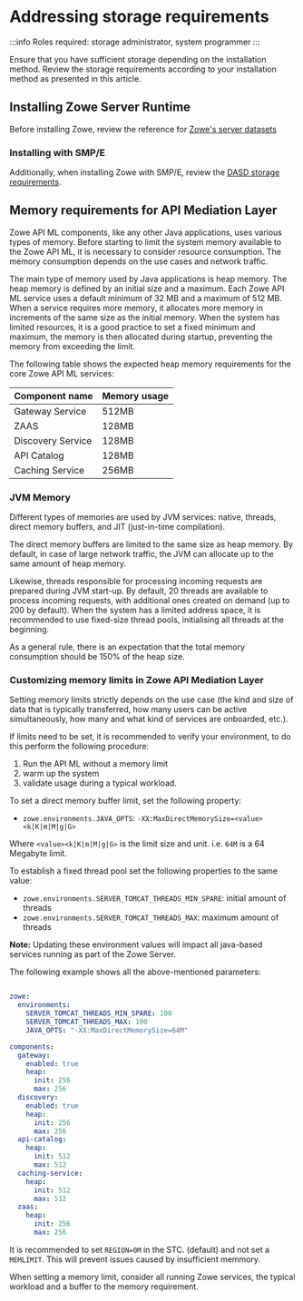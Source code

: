# Addressing storage requirements 

:::info Roles required: storage administrator, system programmer
:::

Ensure that you have sufficient storage depending on the installation method. Review the storage requirements according 
to your installation method as presented in this article. 

## Installing Zowe Server Runtime

Before installing Zowe, review the reference for [Zowe's server datasets](../appendix/server-datasets.md)

### Installing with SMP/E

Additionally, when installing Zowe with SMP/E, review the [DASD storage requirements](../user-guide/install-zowe-smpe-overview.md#dasd-storage-requirements).

## Memory requirements for API Mediation Layer

Zowe API ML components, like any other Java applications, uses various types of memory. Before starting to limit the system memory available to the Zowe API ML, it is necessary to consider resource consumption. 
The memory consumption depends on the use cases and network traffic.

The main type of memory used by Java applications is heap memory. The heap memory is defined by an initial size and a maximum. 
Each Zowe API ML service uses a default minimum of 32 MB and a maximum of 512 MB. When a service requires more memory, it allocates more memory in increments of the same size as the initial memory. When the system has limited resources, it is a good practice to set a fixed minimum and maximum, the memory is then allocated during startup, preventing the memory from exceeding the limit.

The following table shows the expected heap memory requirements for the core Zowe API ML services:

Component name | Memory usage
---|---
Gateway Service | 512MB
ZAAS | 128MB
Discovery Service | 128MB
API Catalog | 128MB
Caching Service | 256MB

### JVM Memory

Different types of memories are used by JVM services: native, threads, direct memory buffers, and JIT (just-in-time compilation). 

The direct memory buffers are limited to the same size as heap memory. By default, in case of large network traffic, the JVM can allocate up to the same amount of heap memory.

Likewise, threads responsible for processing incoming requests are prepared during JVM start-up. By default, 20 threads are available to process incoming requests, with additional ones created on demand (up to 200 by default). When the system has a limited address space, it is recommended to use fixed-size thread pools, initialising all threads at the beginning.

As a general rule, there is an expectation that the total memory consumption should be 150% of the heap size. 

### Customizing memory limits in Zowe API Mediation Layer

Setting memory limits strictly depends on the use case (the kind and size of data that is typically transferred, how many users can be active simultaneously, how many and what kind of services are onboarded, etc.). 

If limits need to be set, it is recommended to verify your environment, to do this perform the following procedure:
1. Run the API ML without a memory limit
2. warm up the system
3. validate usage during a typical workload.

To set a direct memory buffer limit, set the following property:
* `zowe.environments.JAVA_OPTS`: `-XX:MaxDirectMemorySize=<value><k|K|m|M|g|G>`

Where `<value><k|K|m|M|g|G>` is the limit size and unit. i.e. `64M` is a 64 Megabyte limit.

To establish a fixed thread pool set the following properties to the same value:
* `zowe.environments.SERVER_TOMCAT_THREADS_MIN_SPARE`: initial amount of threads
* `zowe.environments.SERVER_TOMCAT_THREADS_MAX`: maximum amount of threads

**Note:** Updating these environment values will impact all java-based services running as part of the Zowe Server.


The following example shows all the above-mentioned parameters:

```yaml

zowe:
  environments:
    SERVER_TOMCAT_THREADS_MIN_SPARE: 100
    SERVER_TOMCAT_THREADS_MAX: 100
    JAVA_OPTS: "-XX:MaxDirectMemorySize=64M"

components:
  gateway:
    enabled: true
    heap:
      init: 256
      max: 256
  discovery:
    enabled: true
    heap:
      init: 256
      max: 256
  api-catalog:
    heap:
      init: 512
      max: 512
  caching-service:
    heap:
      init: 512
      max: 512
  zaas:
    heap:
      init: 256
      max: 256
```

It is recommended to set `REGION=0M` in the STC. (default) and not set a `MEMLIMIT`. This will prevent issues caused by insufficient memmory. 

When setting a memory limit, consider all running Zowe services, the typical workload and a buffer to the memory requirement.
